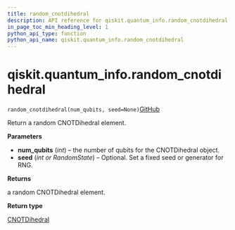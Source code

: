 ```yaml
---
title: random_cnotdihedral
description: API reference for qiskit.quantum_info.random_cnotdihedral
in_page_toc_min_heading_level: 1
python_api_type: function
python_api_name: qiskit.quantum_info.random_cnotdihedral
---
```


# qiskit.quantum\_info.random\_cnotdihedral

<span id="qiskit.quantum_info.random_cnotdihedral" />

`random_cnotdihedral(num_qubits, seed=None)`[GitHub](https://github.com/qiskit/qiskit/tree/stable/0.39/qiskit/quantum_info/operators/dihedral/random.py "view source code")

Return a random CNOTDihedral element.

**Parameters**

*   **num\_qubits** (*int*) – the number of qubits for the CNOTDihedral object.
*   **seed** (*int or RandomState*) – Optional. Set a fixed seed or generator for RNG.

**Returns**

a random CNOTDihedral element.

**Return type**

[CNOTDihedral](qiskit.quantum_info.CNOTDihedral "qiskit.quantum_info.CNOTDihedral")

